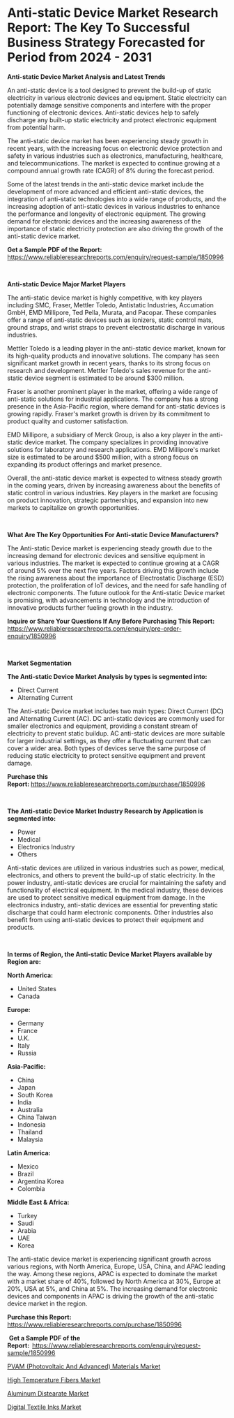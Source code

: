 <p><h1>Anti-static Device Market Research Report: The Key To Successful Business Strategy Forecasted for Period from 2024 - 2031</h1></p><p><strong>Anti-static Device Market Analysis and Latest Trends</strong></p>
<p><p>An anti-static device is a tool designed to prevent the build-up of static electricity in various electronic devices and equipment. Static electricity can potentially damage sensitive components and interfere with the proper functioning of electronic devices. Anti-static devices help to safely discharge any built-up static electricity and protect electronic equipment from potential harm.</p><p>The anti-static device market has been experiencing steady growth in recent years, with the increasing focus on electronic device protection and safety in various industries such as electronics, manufacturing, healthcare, and telecommunications. The market is expected to continue growing at a compound annual growth rate (CAGR) of 8% during the forecast period.</p><p>Some of the latest trends in the anti-static device market include the development of more advanced and efficient anti-static devices, the integration of anti-static technologies into a wide range of products, and the increasing adoption of anti-static devices in various industries to enhance the performance and longevity of electronic equipment. The growing demand for electronic devices and the increasing awareness of the importance of static electricity protection are also driving the growth of the anti-static device market.</p></p>
<p><strong>Get a Sample PDF of the Report:&nbsp;</strong> <a href="https://www.reliableresearchreports.com/enquiry/request-sample/1850996">https://www.reliableresearchreports.com/enquiry/request-sample/1850996</a></p>
<p>&nbsp;</p>
<p><strong>Anti-static Device Major Market Players</strong></p>
<p><p>The anti-static device market is highly competitive, with key players including SMC, Fraser, Mettler Toledo, Antistatic Industries, Accumation GmbH, EMD Millipore, Ted Pella, Murata, and Pacopar. These companies offer a range of anti-static devices such as ionizers, static control mats, ground straps, and wrist straps to prevent electrostatic discharge in various industries.</p><p>Mettler Toledo is a leading player in the anti-static device market, known for its high-quality products and innovative solutions. The company has seen significant market growth in recent years, thanks to its strong focus on research and development. Mettler Toledo's sales revenue for the anti-static device segment is estimated to be around $300 million.</p><p>Fraser is another prominent player in the market, offering a wide range of anti-static solutions for industrial applications. The company has a strong presence in the Asia-Pacific region, where demand for anti-static devices is growing rapidly. Fraser's market growth is driven by its commitment to product quality and customer satisfaction.</p><p>EMD Millipore, a subsidiary of Merck Group, is also a key player in the anti-static device market. The company specializes in providing innovative solutions for laboratory and research applications. EMD Millipore's market size is estimated to be around $500 million, with a strong focus on expanding its product offerings and market presence.</p><p>Overall, the anti-static device market is expected to witness steady growth in the coming years, driven by increasing awareness about the benefits of static control in various industries. Key players in the market are focusing on product innovation, strategic partnerships, and expansion into new markets to capitalize on growth opportunities.</p></p>
<p>&nbsp;</p>
<p><strong>What Are The Key Opportunities For Anti-static Device Manufacturers?</strong></p>
<p><p>The Anti-static Device market is experiencing steady growth due to the increasing demand for electronic devices and sensitive equipment in various industries. The market is expected to continue growing at a CAGR of around 5% over the next five years. Factors driving this growth include the rising awareness about the importance of Electrostatic Discharge (ESD) protection, the proliferation of IoT devices, and the need for safe handling of electronic components. The future outlook for the Anti-static Device market is promising, with advancements in technology and the introduction of innovative products further fueling growth in the industry.</p></p>
<p><strong>Inquire or Share Your Questions If Any Before Purchasing This Report:</strong> <a href="https://www.reliableresearchreports.com/enquiry/pre-order-enquiry/1850996">https://www.reliableresearchreports.com/enquiry/pre-order-enquiry/1850996</a></p>
<p>&nbsp;</p>
<p><strong>Market Segmentation</strong></p>
<p><strong>The Anti-static Device Market Analysis by types is segmented into:</strong></p>
<p><ul><li>Direct Current</li><li>Alternating Current</li></ul></p>
<p><p>The Anti-static Device market includes two main types: Direct Current (DC) and Alternating Current (AC). DC anti-static devices are commonly used for smaller electronics and equipment, providing a constant stream of electricity to prevent static buildup. AC anti-static devices are more suitable for larger industrial settings, as they offer a fluctuating current that can cover a wider area. Both types of devices serve the same purpose of reducing static electricity to protect sensitive equipment and prevent damage.</p></p>
<p><strong>Purchase this Report:&nbsp;</strong><a href="https://www.reliableresearchreports.com/purchase/1850996">https://www.reliableresearchreports.com/purchase/1850996</a></p>
<p>&nbsp;</p>
<p><strong>The Anti-static Device Market Industry Research by Application is segmented into:</strong></p>
<p><ul><li>Power</li><li>Medical</li><li>Electronics Industry</li><li>Others</li></ul></p>
<p><p>Anti-static devices are utilized in various industries such as power, medical, electronics, and others to prevent the build-up of static electricity. In the power industry, anti-static devices are crucial for maintaining the safety and functionality of electrical equipment. In the medical industry, these devices are used to protect sensitive medical equipment from damage. In the electronics industry, anti-static devices are essential for preventing static discharge that could harm electronic components. Other industries also benefit from using anti-static devices to protect their equipment and products.</p></p>
<p>&nbsp;</p>
<p><strong>In terms of Region, the Anti-static Device Market Players available by Region are:</strong></p>
<p>
    <p> <strong> North America: </strong>
        <ul>
            <li>United States</li>
            <li>Canada</li>
        </ul>
        </p> 
    <p> <strong> Europe: </strong>
        <ul>
            <li>Germany</li>
            <li>France</li>
            <li>U.K.</li>
            <li>Italy</li>
            <li>Russia</li>
        </ul>
        </p> 
    <p> <strong> Asia-Pacific: </strong>
        <ul>
            <li>China</li>
            <li>Japan</li>
            <li>South Korea</li>
            <li>India</li>
            <li>Australia</li>
            <li>China Taiwan</li>
            <li>Indonesia</li>
            <li>Thailand</li>
            <li>Malaysia</li>
        </ul>
        </p> 
    <p> <strong> Latin America: </strong>
        <ul>
            <li>Mexico</li>
            <li>Brazil</li>
            <li>Argentina Korea</li>
            <li>Colombia</li>
        </ul>
        </p> 
    <p> <strong> Middle East & Africa: </strong>
        <ul>
            <li>Turkey</li>
            <li>Saudi</li>
            <li>Arabia</li>
            <li>UAE</li>
            <li>Korea</li>
        </ul>
    </p>
    </p>
<p><p>The anti-static device market is experiencing significant growth across various regions, with North America, Europe, USA, China, and APAC leading the way. Among these regions, APAC is expected to dominate the market with a market share of 40%, followed by North America at 30%, Europe at 20%, USA at 5%, and China at 5%. The increasing demand for electronic devices and components in APAC is driving the growth of the anti-static device market in the region.</p></p>
<p><strong>Purchase this Report: </strong><a href="https://www.reliableresearchreports.com/purchase/1850996">https://www.reliableresearchreports.com/purchase/1850996</a></p>
<p>&nbsp;<strong>Get a Sample PDF of the Report:&nbsp;&nbsp;</strong><a href="https://www.reliableresearchreports.com/enquiry/request-sample/1850996">https://www.reliableresearchreports.com/enquiry/request-sample/1850996</a></p>
<p><strong></strong></p>
<p><p><a href="https://github.com/CliffMedina6/Market-Research-Report-List-3/blob/main/pvam-photovoltaic-and-advanced-materials-market.md">PVAM (Photovoltaic And Advanced) Materials Market</a></p><p><a href="https://github.com/provorikovar/Market-Research-Report-List-3/blob/main/high-temperature-fibers-market.md">High Temperature Fibers Market</a></p><p><a href="https://github.com/Sinjinluong3e0awx2m195k76/Market-Research-Report-List-1/blob/main/aluminum-distearate-market.md">Aluminum Distearate Market</a></p><p><a href="https://github.com/angelajermaine/Market-Research-Report-List-2/blob/main/digital-textile-inks-market.md">Digital Textile Inks Market</a></p></p>